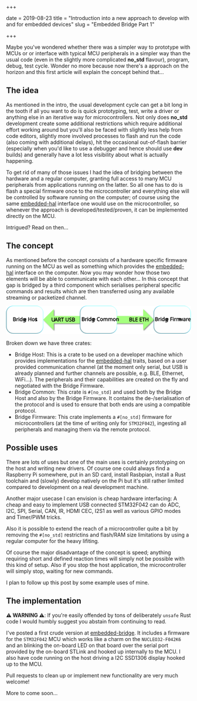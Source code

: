 +++

date = 2019-08-23
title = "Introduction into a new approach to develop with and for embedded devices"
slug = "Embedded Bridge Part 1"

+++

Maybe you've wondered whether there was a simpler way to prototype with MCUs or
or interface with typical MCU peripherals in a simpler way than the usual code
(even in the slightly more complicated **no_std** flavour), program, debug,
test cycle. Wonder no more because now there's a approach on the horizon and
this first article will explain the concept behind that...

<!-- more -->

## The idea

As mentioned in the intro, the usual development cycle can get a bit long in
the tooth if all you want to do is quick prototyping, test, write a driver or
anything else in an iterative way for microcontrollers. Not only does
**no_std** development create some additional restrictions which require
additional effort working around but you'll also be faced with slightly less
help from code editors, slightly more involved processes to flash and run the
code (also coming with additional delays), hit the occasional out-of-flash
barrier (especially when you'd like to use a debugger and hence should use
**dev** builds) and generally have a lot less visibility about what is actually
happening.

To get rid of many of those issues I had the idea of bridging between the
hardware and a regular computer, granting full access to many MCU peripherals
from applications running on the latter. So all one has to do is flash a
special firmware once to the microcontroller and everything else will be
controlled by software running on the computer; of course using the same
[embedded-hal] interface one would use on the microcontroller, so whenever the
approach is developed/tested/proven, it can be implemented directly on the
MCU.

Intrigued? Read on then...

## The concept

As mentioned before the concept consists of a hardware specific firmware
running on the MCU as well as something which provides the [embedded-hal]
interface on the computer. Now you may wonder how those two elements will be
able to communicate with each other... In this concept that gap is bridged by a
third component which serialises peripheral specific commands and results which
are then transferred using any available streaming or packetized channel.

![Concept image](concept.svg "The building blocks of the Embedded Bridge concept")

Broken down we have three crates:
* Bridge Host: This is a crate to be used on a developer machine which provides implementations for the [embedded-hal] traits, based on a user provided communication channel (at the moment only serial, but USB is already planned and further channels are possible, e.g. BLE, Ethernet, WiFi...). The peripherals and their capabilities are created on the fly and negotiated with the Bridge Firmware.
* Bridge Common: This crate is `#[no_std]` and used both by the Bridge Host and also by the Bridge Firmware. It contains the de-/serialisation of the protocol and is used to ensure that both ends are using a compatible protocol.
* Bridge Firmware: This crate implements a `#[no_std]` firmware for microcontrollers (at the time of writing only for `STM32F042`), ingesting all peripherals and managing them via the remote protocol.

## Possible uses

There are lots of uses but one of the main uses is certainly prototyping on the
host and writing new drivers. Of course one could always find a Raspberry Pi
somewhere, put in an SD card, install Rasbpian, install a Rust toolchain and
(slowly) develop natively on the Pi but it's still rather limited compared to
development on a real development machine.

Another major usecase I can envision is cheap hardware interfacing: A cheap and
easy to implement USB connected STM32F042 can do ADC, I2C, SPI, Serial, CAN,
IR, HDMI CEC, I2S1 as well as various GPIO modes and Timer/PWM tricks.

Also it is possible to extend the reach of a microcontroller quite a bit by
removing the `#[no_std]` restrictins and flash/RAM size limitations by using a
regular computer for the heavy lifiting.

Of course the major disadvantage of the concept is speed; anything requiring
short and defined reaction times will simply not be possible with this kind of
setup. Also if you stop the host application, the microcontroller will simply
stop, waiting for new commands.

I plan to follow up this post by some example uses of mine.

## The implementation

**⚠ WARNING ⚠**: If you're easily offended by tons of deliberately `unsafe`
Rust code I would humbly suggest you abstain from continuing to read.

I've posted a first crude version at [embedded-bridge]. It includes a firmware
for the `STM32F042` MCU which works like a charm on the `NUCLEO32-F042K6` and
an blinking the on-board LED on that board over the serial port provided by the
on-board STLink and hooked up internally to the MCU. I also have code running
on the host driving a I2C SSD1306 display hooked up to the MCU.

Pull requests to clean up or implement new functionality are very much welcome!

More to come soon...

[embedded-bridge]: https://github.com/therealprof/embedded-bridge
[embedded-hal]: https://crates.io/crates/embedded-hal
